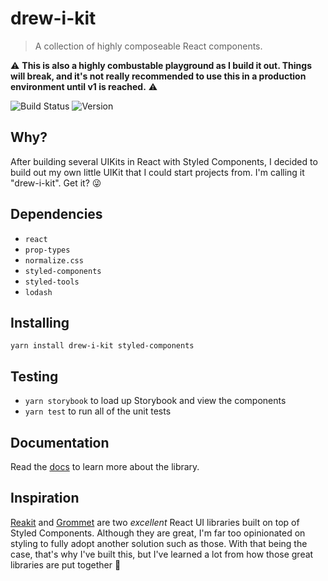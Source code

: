 # drew-i-kit
> A collection of highly composeable React components.

⚠️ **This is also a highly combustable playground as I build it out. Things will break, and it's not really recommended to use this in a production environment until v1 is reached.** ⚠️

![Build Status][badge-build]
![Version][badge-version]

## Why?
After building several UIKits in React with Styled Components, I decided to build out my own little UIKit that I could start projects from. I'm calling it "drew-i-kit". Get it? 😜

## Dependencies
- `react`
- `prop-types`
- `normalize.css`
- `styled-components`
- `styled-tools`
- `lodash`

## Installing
```
yarn install drew-i-kit styled-components
```

## Testing
- `yarn storybook` to load up Storybook and view the components
- `yarn test` to run all of the unit tests

## Documentation
Read the [docs](https://github.com/drewbarontini/drew-i-kit/blob/master/docs) to learn more about the library.

## Inspiration
[Reakit](https://reakit.io) and [Grommet](https://v2.grommet.io) are two _excellent_ React UI libraries built on top of Styled Components. Although they are great, I'm far too opinionated on styling to fully adopt another solution such as those. With that being the case, that's why I've built this, but I've learned a lot from how those great libraries are put together 🙏

[badge-build]: https://img.shields.io/circleci/project/github/RedSparr0w/node-csgo-parser/master.svg?style=flat-square
[badge-version]: https://img.shields.io/npm/v/drew-i-kit.svg?style=flat-square